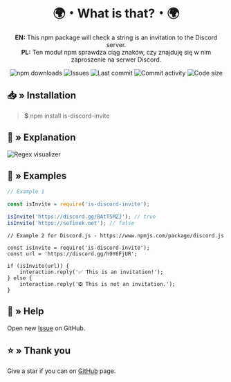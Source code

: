 <div align="center">
    <h1>🌍・What is that?・🌍</h1>
    <p>
        <b>EN:</b> This npm package will check a string is an invitation to the Discord server.<br>
        <b>PL:</b> Ten moduł npm sprawdza ciąg znaków, czy znajduję się w nim zaproszenie na serwer Discord.
    </p>
    <a href="https://www.npmjs.com/package/is-discord-invite" target="_blank" title="is-discord-invite - npm" style="text-decoration:none">
        <img src="https://img.shields.io/npm/dt/is-discord-invite.svg?maxAge=3600" alt="npm downloads">
        <img src="https://img.shields.io/github/issues/sefinek24/is-discord-invite" alt="Issues">
        <img src="https://img.shields.io/github/last-commit/sefinek24/is-discord-invite" alt="Last commit">
        <img src="https://img.shields.io/github/commit-activity/w/sefinek24/is-discord-invite" alt="Commit activity">
        <img src="https://img.shields.io/github/languages/code-size/sefinek24/is-discord-invite" alt="Code size">
    </a>
</div>

## 📥 » Installation
> **$** npm install is-discord-invite

## 🤔 » Explanation
<img src="https://cdn.sefinek.net/images/is-discord-invite.png" alt="Regex visualizer">

## 📄 » Examples
```js
// Example 1

const isInvite = require('is-discord-invite');

isInvite('https://discord.gg/BAtT5MZJ'); // true
isInvite('https://sefinek.net'); // false
```

```
// Example 2 for Discord.js - https://www.npmjs.com/package/discord.js

const isInvite = require('is-discord-invite');
const url = 'https://discord.gg/h9Y6FjUR';

if (isInvite(url)) {
    interaction.reply('✅ This is an invitation!');
} else {
    interaction.reply('❎ This is not an invitation.');
}
```

## 🤝 » Help
Open new [Issue](https://github.com/sefinek24/is-discord-invite/issues/new) on GitHub.

## ⭐ » Thank you
Give a star if you can on [GitHub](https://github.com/sefinek24/is-discord-invite) page.